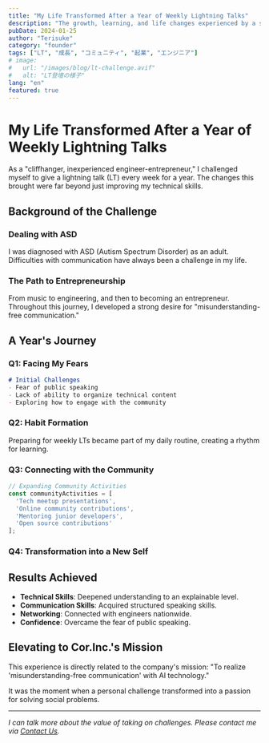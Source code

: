 ```yaml
---
title: "My Life Transformed After a Year of Weekly Lightning Talks"
description: "The growth, learning, and life changes experienced by a struggling, inexperienced engineer and CEO through a weekly lightning talk challenge."
pubDate: 2024-01-25
author: "Terisuke"
category: "founder"
tags: ["LT", "成長", "コミュニティ", "起業", "エンジニア"]
# image:
#   url: "/images/blog/lt-challenge.avif"
#   alt: "LT登壇の様子"
lang: "en"
featured: true
---
```

# My Life Transformed After a Year of Weekly Lightning Talks

As a "cliffhanger, inexperienced engineer-entrepreneur," I challenged myself to give a lightning talk (LT) every week for a year. The changes this brought were far beyond just improving my technical skills.

## Background of the Challenge

### Dealing with ASD

I was diagnosed with ASD (Autism Spectrum Disorder) as an adult.  Difficulties with communication have always been a challenge in my life.

### The Path to Entrepreneurship

From music to engineering, and then to becoming an entrepreneur.  Throughout this journey, I developed a strong desire for "misunderstanding-free communication."

## A Year's Journey

### Q1: Facing My Fears

```markdown
# Initial Challenges
- Fear of public speaking
- Lack of ability to organize technical content
- Exploring how to engage with the community
```

### Q2: Habit Formation

Preparing for weekly LTs became part of my daily routine, creating a rhythm for learning.

### Q3: Connecting with the Community

```javascript
// Expanding Community Activities
const communityActivities = [
  'Tech meetup presentations',
  'Online community contributions',
  'Mentoring junior developers',
  'Open source contributions'
];
```

### Q4: Transformation into a New Self


## Results Achieved

- **Technical Skills**: Deepened understanding to an explainable level.
- **Communication Skills**: Acquired structured speaking skills.
- **Networking**: Connected with engineers nationwide.
- **Confidence**: Overcame the fear of public speaking.

## Elevating to Cor.Inc.'s Mission

This experience is directly related to the company's mission: "To realize 'misunderstanding-free communication' with AI technology."

It was the moment when a personal challenge transformed into a passion for solving social problems.

---

*I can talk more about the value of taking on challenges. Please contact me via [Contact Us](/contact).*